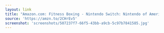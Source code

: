 ```yaml
---
layout: link
title: "Amazon.com: Fitness Boxing - Nintendo Switch: Nintendo of America: Video Games"
source: 'https://amzn.to/2CHrEv5'
screenshot: 'screenshots/507237f7-66f5-43bb-a9cb-5c97b7841585.jpg'
---
```


